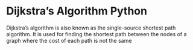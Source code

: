 # Dijkstra’s Algorithm Python
Dijkstra’s algorithm is also known as the single-source shortest path algorithm. It is used for finding the shortest path between the nodes of a graph where the cost of each path is not the same
